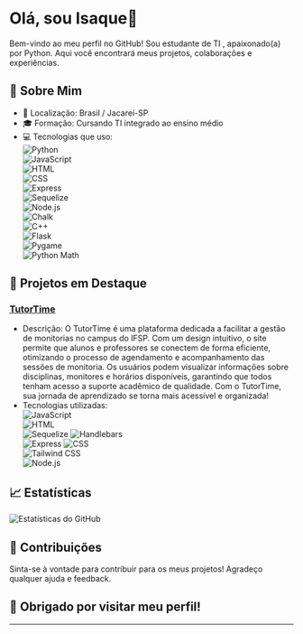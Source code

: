 # Olá, sou Isaque👋

Bem-vindo ao meu perfil no GitHub! Sou estudante de TI , apaixonado(a) por Python. Aqui você encontrará meus projetos, colaborações e experiências.

## 🌱 Sobre Mim

- 📍 Localização: Brasil / Jacareí-SP
- 🎓 Formação: Cursando TI integrado ao ensino médio
- 💻 Tecnologias que uso:<br>
  ![Python](https://img.shields.io/badge/Python-Programming%20Language-blue?style=for-the-badge&logo=python)<br>
  ![JavaScript](https://img.shields.io/badge/JavaScript-ES6-yellow?style=for-the-badge&logo=javascript)<br>
  ![HTML](https://img.shields.io/badge/HTML5-HTML5-orange?style=for-the-badge&logo=html5)<br>
  ![CSS](https://img.shields.io/badge/CSS3-CSS3-blue?style=for-the-badge&logo=css3)<br>
  ![Express](https://img.shields.io/badge/Express.js-Framework-green?style=for-the-badge&logo=express)<br>
  ![Sequelize](https://img.shields.io/badge/Sequelize-ORM-blue?style=for-the-badge&logo=sequelize)<br>
  ![Node.js](https://img.shields.io/badge/Node.js-Node.js-green?style=for-the-badge&logo=node.js)<br>
  ![Chalk](https://img.shields.io/badge/Chalk-000000?style=for-the-badge&logo=npm&logoColor=white)<br>
  ![C++](https://img.shields.io/badge/C%2B%2B-00599C?style=for-the-badge&logo=c%2B%2B&logoColor=white)<br>
  ![Flask](https://img.shields.io/badge/Flask-000000?style=for-the-badge&logo=flask&logoColor=white)<br>
  ![Pygame](https://img.shields.io/badge/Pygame-232323?style=for-the-badge&logo=pygame&logoColor=white)<br>
  ![Python Math](https://img.shields.io/badge/Python%20math-3776AB?style=for-the-badge&logo=python&logoColor=white)



## 🚀 Projetos em Destaque

### [TutorTime](https://github.com/IsaquePy/TutorTime.git)
- Descrição: O TutorTime é uma plataforma dedicada a facilitar a gestão de monitorias no campus do IFSP. Com um design intuitivo, o site permite que alunos e professores se conectem de forma eficiente, otimizando o processo de agendamento e acompanhamento das sessões de monitoria. Os usuários podem visualizar informações sobre disciplinas, monitores e horários disponíveis, garantindo que todos tenham acesso a suporte acadêmico de qualidade. Com o TutorTime, sua jornada de aprendizado se torna mais acessível e organizada!
- Tecnologias utilizadas: <br>
![JavaScript](https://img.shields.io/badge/JavaScript-ES6-yellow?style=for-the-badge&logo=javascript)<br>
![HTML](https://img.shields.io/badge/HTML5-HTML5-orange?style=for-the-badge&logo=html5)<br>
![Sequelize](https://img.shields.io/badge/Sequelize-ORM-blue?style=for-the-badge&logo=sequelize)
![Handlebars](https://img.shields.io/badge/Handlebars-Template-blue?style=for-the-badge&logo=handlebars)<br>
![Express](https://img.shields.io/badge/Express.js-Framework-green?style=for-the-badge&logo=express)
![CSS](https://img.shields.io/badge/CSS3-CSS3-blue?style=for-the-badge&logo=css3)<br>
![Tailwind CSS](https://img.shields.io/badge/Tailwind_CSS-Framework-blue?style=for-the-badge&logo=tailwind-css)<br>
![Node.js](https://img.shields.io/badge/Node.js-Node.js-green?style=for-the-badge&logo=node.js)<br>












<!--## 📫 Como Me Encontrar

- [LinkedIn](link-do-seu-linkedin)
- [Twitter](link-do-seu-twitter)
- [Seu site ou portfólio](link-do-seu-portfolio)
-->

## 📈 Estatísticas

![Estatísticas do GitHub](https://github-readme-stats.vercel.app/api?username=IsaquePy&show_icons=true&theme=radical)

## 🤝 Contribuições

Sinta-se à vontade para contribuir para os meus projetos! Agradeço qualquer ajuda e feedback.

## 🎉 Obrigado por visitar meu perfil!

---

